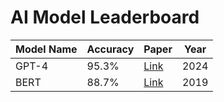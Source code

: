 # AI Model Leaderboard

| Model Name | Accuracy | Paper | Year |
|------------|----------|--------|------|
| GPT-4 | 95.3% | [Link](https://arxiv.org) | 2024 |
| BERT | 88.7% | [Link](https://arxiv.org) | 2019 |
